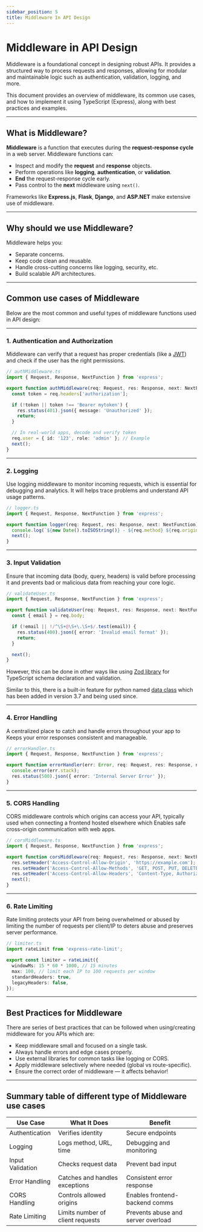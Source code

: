 ```yaml
---
sidebar_position: 5
title: Middleware In API Design
---
```


# Middleware in API Design

Middleware is a foundational concept in designing robust APIs. It provides a structured way to process requests and responses, allowing for modular and maintainable logic such as authentication, validation, logging, and more.

This document provides an overview of middleware, its common use cases, and how to implement it using TypeScript (Express), along with best practices and examples.

---

## What is Middleware?

**Middleware** is a function that executes during the **request-response cycle** in a web server. Middleware functions can:

- Inspect and modify the **request** and **response** objects.
- Perform operations like **logging**, **authentication**, or **validation**.
- **End** the request-response cycle early.
- Pass control to the **next** middleware using `next()`.

Frameworks like **Express.js**, **Flask**, **Django**, and **ASP.NET** make extensive use of middleware.

---

## Why should we use Middleware?

Middleware helps you:
- Separate concerns.
- Keep code clean and reusable.
- Handle cross-cutting concerns like logging, security, etc.
- Build scalable API architectures.

---

## Common use cases of Middleware

Below are the most common and useful types of middleware functions used in API design:

---

### 1. Authentication and Authorization

Middleware can verify that a request has proper credentials (like a [JWT](https://jwt.io/introduction)) and check if the user has the right permissions.

```ts
// authMiddleware.ts
import { Request, Response, NextFunction } from 'express';

export function authMiddleware(req: Request, res: Response, next: NextFunction): void {
  const token = req.headers['authorization'];

  if (!token || token !== 'Bearer mytoken') {
    res.status(401).json({ message: 'Unauthorized' });
    return;
  }

  // In real-world apps, decode and verify token
  req.user = { id: '123', role: 'admin' }; // Example
  next();
}
```

---

### 2. Logging

Use logging middleware to monitor incoming requests, which is essential for debugging and analytics.
It will helps trace problems and understand API usage patterns.

```ts
// logger.ts
import { Request, Response, NextFunction } from 'express';

export function logger(req: Request, res: Response, next: NextFunction): void {
  console.log(`${new Date().toISOString()} - ${req.method} ${req.originalUrl}`);
  next();
}
```

---

### 3. Input Validation

Ensure that incoming data (body, query, headers) is valid before processing it and prevents bad or malicious data from 
reaching your core logic.

```ts
// validateUser.ts
import { Request, Response, NextFunction } from 'express';

export function validateUser(req: Request, res: Response, next: NextFunction): void {
  const { email } = req.body;

  if (!email || !/^\S+@\S+\.\S+$/.test(email)) {
    res.status(400).json({ error: 'Invalid email format' });
    return;
  }

  next();
}
```

However, this can be done in other ways like using [Zod library](https://zod.dev/) for TypeScript 
schema declaration and validation.

Similar to this, there is a built-in feature for python named [data class](http://docs.python.org/3/library/dataclasses.html) 
which has been added in version 3.7 and being used since.

---

### 4. Error Handling

A centralized place to catch and handle errors throughout your app to Keeps your error responses consistent and 
manageable.

```ts
// errorHandler.ts
import { Request, Response, NextFunction } from 'express';

export function errorHandler(err: Error, req: Request, res: Response, next: NextFunction): void {
  console.error(err.stack);
  res.status(500).json({ error: 'Internal Server Error' });
}
```

---

### 5. CORS Handling

CORS middleware controls which origins can access your API, typically used when connecting a frontend hosted elsewhere 
which Enables safe cross-origin communication with web apps.

```ts
// corsMiddleware.ts
import { Request, Response, NextFunction } from 'express';

export function corsMiddleware(req: Request, res: Response, next: NextFunction): void {
  res.setHeader('Access-Control-Allow-Origin', 'https://example.com');
  res.setHeader('Access-Control-Allow-Methods', 'GET, POST, PUT, DELETE');
  res.setHeader('Access-Control-Allow-Headers', 'Content-Type, Authorization');
  next();
}
```

---

### 6. Rate Limiting

Rate limiting protects your API from being overwhelmed or abused by limiting the number of requests per client/IP to 
deters abuse and preserves server performance.

```ts
// limiter.ts
import rateLimit from 'express-rate-limit';

export const limiter = rateLimit({
  windowMs: 15 * 60 * 1000, // 15 minutes
  max: 100, // limit each IP to 100 requests per window
  standardHeaders: true,
  legacyHeaders: false,
});
```

---

## Best Practices for Middleware

There are series of best practices that can be followed when using/creating middleware for you APIs which are:
- Keep middleware small and focused on a single task.
- Always handle errors and edge cases properly.
- Use external libraries for common tasks like logging or CORS.
- Apply middleware selectively where needed (global vs route-specific).
- Ensure the correct order of middleware — it affects behavior!

---

## Summary table of different type of Middleware use cases

| Use Case         | What It Does                     | Benefit                            |
|------------------|----------------------------------|------------------------------------|
| Authentication   | Verifies identity                | Secure endpoints                   |
| Logging          | Logs method, URL, time           | Debugging and monitoring           |
| Input Validation | Checks request data              | Prevent bad input                  |
| Error Handling   | Catches and handles exceptions   | Consistent error response          |
| CORS Handling    | Controls allowed origins         | Enables frontend-backend comms     |
| Rate Limiting    | Limits number of client requests | Prevents abuse and server overload |

